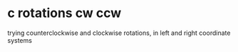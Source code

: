 # c rotations cw ccw

trying counterclockwise and clockwise rotations, in left and right coordinate systems
